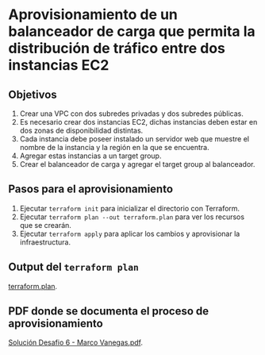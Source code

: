 # Aprovisionamiento de un balanceador de carga que permita la distribución de tráfico entre dos instancias EC2

## Objetivos

1. Crear una VPC con dos subredes privadas y dos subredes públicas.
2. Es necesario crear dos instancias EC2, dichas instancias deben estar en dos zonas de disponibilidad distintas.
3. Cada instancia debe poseer instalado un servidor web que muestre el nombre de la instancia y la región en la que se encuentra.
4. Agregar estas instancias a un target group.
5. Crear el balanceador de carga y agregar el target group al balanceador.

## Pasos para el aprovisionamiento

1. Ejecutar `terraform init` para inicializar el directorio con Terraform.
2. Ejecutar `terraform plan --out terraform.plan` para ver los recursos que se crearán.
3. Ejecutar `terraform apply` para aplicar los cambios y aprovisionar la infraestructura.

## Output del `terraform plan`

[terraform.plan](terraform.plan).

## PDF donde se documenta el proceso de aprovisionamiento

[Solución Desafio 6 - Marco Vanegas.pdf](Solución_Desafio_6_-_Marco_Vanegas.pdf).

